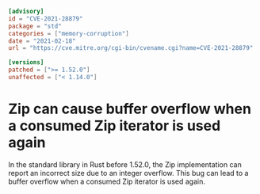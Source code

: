 ```toml
[advisory]
id = "CVE-2021-28879"
package = "std"
categories = ["memory-corruption"]
date = "2021-02-18"
url = "https://cve.mitre.org/cgi-bin/cvename.cgi?name=CVE-2021-28879"

[versions]
patched = [">= 1.52.0"]
unaffected = ["< 1.14.0"]
```

# Zip can cause buffer overflow when a consumed Zip iterator is used again

In the standard library in Rust before 1.52.0, the Zip implementation can report an incorrect size due to an integer overflow. This bug can lead to a buffer overflow when a consumed Zip iterator is used again.
